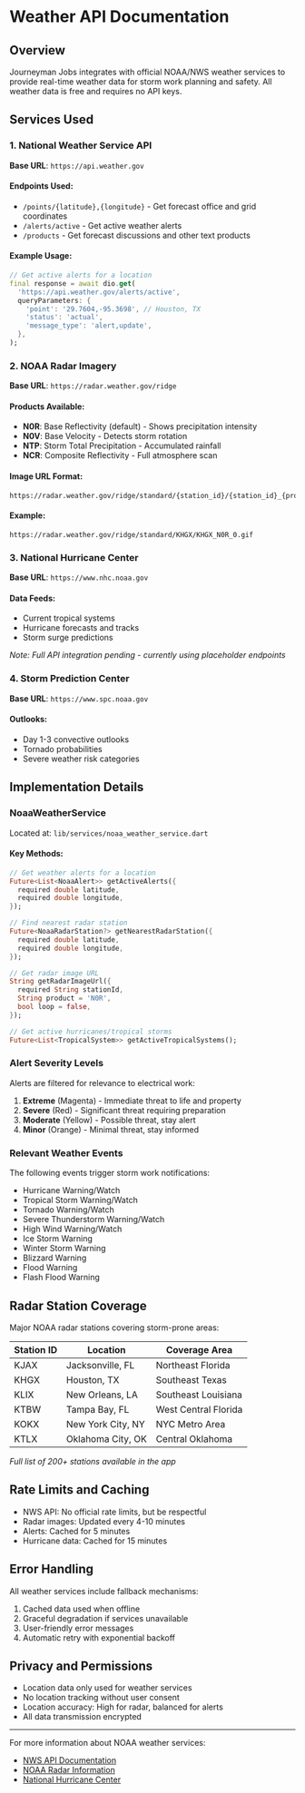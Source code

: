 # Weather API Documentation

## Overview

Journeyman Jobs integrates with official NOAA/NWS weather services to provide real-time weather data for storm work planning and safety. All weather data is free and requires no API keys.

## Services Used

### 1. National Weather Service API
**Base URL**: `https://api.weather.gov`

#### Endpoints Used:
- `/points/{latitude},{longitude}` - Get forecast office and grid coordinates
- `/alerts/active` - Get active weather alerts
- `/products` - Get forecast discussions and other text products

#### Example Usage:
```dart
// Get active alerts for a location
final response = await dio.get(
  'https://api.weather.gov/alerts/active',
  queryParameters: {
    'point': '29.7604,-95.3698', // Houston, TX
    'status': 'actual',
    'message_type': 'alert,update',
  },
);
```

### 2. NOAA Radar Imagery
**Base URL**: `https://radar.weather.gov/ridge`

#### Products Available:
- **N0R**: Base Reflectivity (default) - Shows precipitation intensity
- **N0V**: Base Velocity - Detects storm rotation
- **NTP**: Storm Total Precipitation - Accumulated rainfall
- **NCR**: Composite Reflectivity - Full atmosphere scan

#### Image URL Format:
```
https://radar.weather.gov/ridge/standard/{station_id}/{station_id}_{product}_0.gif
```

#### Example:
```
https://radar.weather.gov/ridge/standard/KHGX/KHGX_N0R_0.gif
```

### 3. National Hurricane Center
**Base URL**: `https://www.nhc.noaa.gov`

#### Data Feeds:
- Current tropical systems
- Hurricane forecasts and tracks
- Storm surge predictions

*Note: Full API integration pending - currently using placeholder endpoints*

### 4. Storm Prediction Center
**Base URL**: `https://www.spc.noaa.gov`

#### Outlooks:
- Day 1-3 convective outlooks
- Tornado probabilities
- Severe weather risk categories

## Implementation Details

### NoaaWeatherService

Located at: `lib/services/noaa_weather_service.dart`

#### Key Methods:

```dart
// Get weather alerts for a location
Future<List<NoaaAlert>> getActiveAlerts({
  required double latitude,
  required double longitude,
});

// Find nearest radar station
Future<NoaaRadarStation?> getNearestRadarStation({
  required double latitude,
  required double longitude,
});

// Get radar image URL
String getRadarImageUrl({
  required String stationId,
  String product = 'N0R',
  bool loop = false,
});

// Get active hurricanes/tropical storms
Future<List<TropicalSystem>> getActiveTropicalSystems();
```

### Alert Severity Levels

Alerts are filtered for relevance to electrical work:

1. **Extreme** (Magenta) - Immediate threat to life and property
2. **Severe** (Red) - Significant threat requiring preparation
3. **Moderate** (Yellow) - Possible threat, stay alert
4. **Minor** (Orange) - Minimal threat, stay informed

### Relevant Weather Events

The following events trigger storm work notifications:
- Hurricane Warning/Watch
- Tropical Storm Warning/Watch
- Tornado Warning/Watch
- Severe Thunderstorm Warning/Watch
- High Wind Warning/Watch
- Ice Storm Warning
- Winter Storm Warning
- Blizzard Warning
- Flood Warning
- Flash Flood Warning

## Radar Station Coverage

Major NOAA radar stations covering storm-prone areas:

| Station ID | Location | Coverage Area |
|------------|----------|---------------|
| KJAX | Jacksonville, FL | Northeast Florida |
| KHGX | Houston, TX | Southeast Texas |
| KLIX | New Orleans, LA | Southeast Louisiana |
| KTBW | Tampa Bay, FL | West Central Florida |
| KOKX | New York City, NY | NYC Metro Area |
| KTLX | Oklahoma City, OK | Central Oklahoma |

*Full list of 200+ stations available in the app*

## Rate Limits and Caching

- NWS API: No official rate limits, but be respectful
- Radar images: Updated every 4-10 minutes
- Alerts: Cached for 5 minutes
- Hurricane data: Cached for 15 minutes

## Error Handling

All weather services include fallback mechanisms:
1. Cached data used when offline
2. Graceful degradation if services unavailable
3. User-friendly error messages
4. Automatic retry with exponential backoff

## Privacy and Permissions

- Location data only used for weather services
- No location tracking without user consent
- Location accuracy: High for radar, balanced for alerts
- All data transmission encrypted

---

For more information about NOAA weather services:
- [NWS API Documentation](https://www.weather.gov/documentation/services-web-api)
- [NOAA Radar Information](https://www.roc.noaa.gov/WSR88D/)
- [National Hurricane Center](https://www.nhc.noaa.gov/)